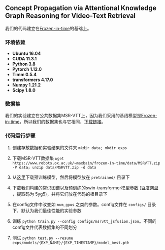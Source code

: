 ## Concept Propagation via Attentional Knowledge Graph Reasoning for Video-Text Retrieval

我们的代码建立在[Frozen-in-time](https://github.com/m-bain/frozen-in-time)的基础上。

### 环境依赖

* **Ubuntu 16.04**
* **CUDA 11.3.1**
* **Python 3.8**
* **Pytorch 1.12.0**
* **Timm 0.5.4**
* **transformers 4.17.0**
* **Numpy 1.21.2**
* **Scipy 1.8.0**

### 数据集

我们的实验建立在公共数据集MSR-VTT上，因为我们采用的基线模型是[Frozen-in-time](https://github.com/m-bain/frozen-in-time)，所以我们的数据集也与它相同，[下载链接](https://www.robots.ox.ac.uk/~maxbain/frozen-in-time/data/MSRVTT.zip)。

### 代码运行步骤

1. 创建存放数据和实验结果的文件夹 `mkdir data; mkdir exps`

   

2. 下载MSR-VTT数据集 `wget https://www.robots.ox.ac.uk/~maxbain/frozen-in-time/data/MSRVTT.zip -P data; unzip data/MSRVTT.zip -d data`

   

3. 从[这里](https://www.robots.ox.ac.uk/~maxbain/frozen-in-time/models/cc-webvid-2m-coco_stformer_b_16_224.pth.tar)下载预训练模型，然后将模型放在 `pretrained/` 目录下

   

3. 下载我们构建的常识图谱以及预训练的swin-transformer模型参数 ([百度网盘](https://pan.baidu.com/s/1coRgWjA2zts4kkXYYXn0LQ) ，提取码为 5yg5)，并将它们放在代码的根目录下

   

4. 在config文件中改变如 `num_gpus` 之类的参数。config文件在 `configs/` 目录下，默认为我们最佳性能的实验参数

   

5. 训练 `python train.py --config configs/msrvtt_jsfusion.json`。不同的config文件代表数据集的不同划分

   

5. 测试 `python test.py --resume exps/models/{EXP_NAME}/{EXP_TIMESTAMP}/model_best.pth`
